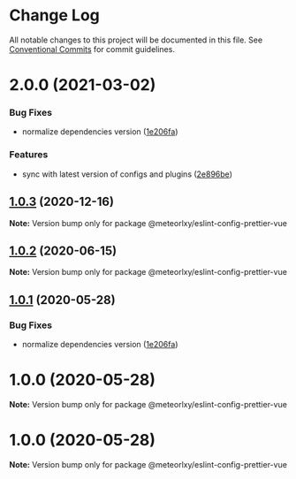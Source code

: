 # Change Log

All notable changes to this project will be documented in this file.
See [Conventional Commits](https://conventionalcommits.org) for commit guidelines.

# 2.0.0 (2021-03-02)

### Bug Fixes

- normalize dependencies version ([1e206fa](https://github.com/meteorlxy/configs/commit/1e206faa32ccbc82d46b53981a656bc58726e3f8))

### Features

- sync with latest version of configs and plugins ([2e896be](https://github.com/meteorlxy/configs/commit/2e896be5da49e189b966b5ba9b8813d7e05f3da9))

## [1.0.3](https://github.com/meteorlxy/configs/compare/@meteorlxy/eslint-config-prettier-vue@1.0.2...@meteorlxy/eslint-config-prettier-vue@1.0.3) (2020-12-16)

**Note:** Version bump only for package @meteorlxy/eslint-config-prettier-vue

## [1.0.2](https://github.com/meteorlxy/configs/compare/@meteorlxy/eslint-config-prettier-vue@1.0.1...@meteorlxy/eslint-config-prettier-vue@1.0.2) (2020-06-15)

**Note:** Version bump only for package @meteorlxy/eslint-config-prettier-vue

## [1.0.1](https://github.com/meteorlxy/configs/compare/@meteorlxy/eslint-config-prettier-vue@1.0.0...@meteorlxy/eslint-config-prettier-vue@1.0.1) (2020-05-28)

### Bug Fixes

- normalize dependencies version ([1e206fa](https://github.com/meteorlxy/configs/commits/1e206faa32ccbc82d46b53981a656bc58726e3f8))

# 1.0.0 (2020-05-28)

**Note:** Version bump only for package @meteorlxy/eslint-config-prettier-vue

# 1.0.0 (2020-05-28)

**Note:** Version bump only for package @meteorlxy/eslint-config-prettier-vue
